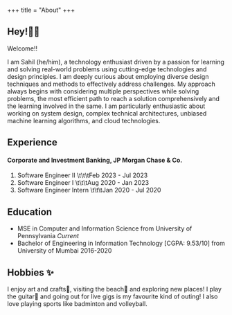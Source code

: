 +++
title = "About"
+++

## Hey!👋🏽

Welcome!!

I am Sahil (he/him), a technology enthusiast driven by a passion for learning and solving real-world problems using cutting-edge technologies and design principles. I am deeply curious about employing diverse design techniques and methods to effectively address challenges. My approach always begins with considering multiple perspectives while solving problems, the most efficient path to reach a solution comprehensively and the learning involved in the same. I am particularly enthusiastic about working on system design, complex technical architectures, unbiased machine learning algorithms, and cloud technologies.


## Experience
#### Corporate and Investment Banking, JP Morgan Chase & Co.
1. Software Engineer II \t\t\tFeb 2023 - Jul 2023
2. Software Engineer I  \t\t\tAug 2020 - Jan 2023
3. Software Engineer Intern \t\t\tJan 2020 - Jul 2020


## Education
- MSE in Computer and Information Science from University of Pennsylvania _Current_
- Bachelor of Engineering in Information Technology [CGPA: 9.53/10] from University of Mumbai 2016-2020


## Hobbies ✨

I enjoy art and crafts🎨, visiting the beach🌊 and exploring new places! I play the guitar🎸 and going out for live gigs is my favourite kind of outing! I also love playing sports like badminton and volleyball.






